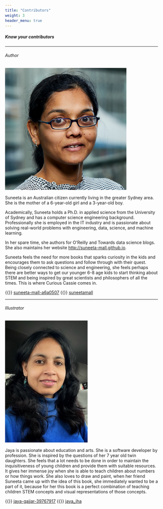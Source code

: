 ```yaml
---
title: "Contributors"
weight: 3
header_menu: true
---
```




##### Know your contributors

----

###### Author
![Suneeta Mall](images/suneeta-mall.png)

Suneeta is an Australian citizen currently living in the greater Sydney area. She is the mother of a 6-year-old girl and a 3-year-old boy. 

Academically, Suneeta holds a Ph.D. in applied science from the University of Sydney and has a computer science engineering background. Professionally she is employed in the IT industry and is passionate about solving real-world problems with engineering, data, science, and machine learning. 

In her spare time, she authors for O'Reilly and Towards data science blogs. She also maintains her website http://suneeta-mall.github.io. 

Suneeta feels the need for more books that sparks curiosity in the kids and encourages them to ask questions and follow through with their quest. Being closely connected to science and engineering, she feels perhaps there are better ways to get our younger 6-8 age kids to start thinking about STEM and being inspired by great scientists and philosophers of all the times. This is where Curious Cassie comes in.  




{{<icon class="fa fa-linkedin">}}&nbsp;[suneeta-mall-a6a0507](https://www.linkedin.com/in/suneeta-mall-a6a0507/)
{{<icon class="fa fa-twitter">}}&nbsp;[suneetamall](https://twitter.com/suneetamall)


----

###### Illustrator
![Jaya Jha](images/Jaya-Jha.jpeg)

Jaya is passionate about education and arts. She is a software developer by profession. She is inspired by the questions of her 7 year old twin daughters. She feels that a lot needs to be done in order to maintain the inquisitiveness of young children and provide them with suitable resources. It gives her immense joy when she is able to teach children about numbers or how things work. She also loves to draw and paint, when her friend Suneeta came up with the idea of this book, she immediately wanted to be a part of it, because for her this book is a perfect combination of teaching children STEM concepts and visual representations of those concepts.  

{{<icon class="fa fa-linkedin">}}&nbsp;[jaya-gajjar-39767917](https://www.linkedin.com/in/jaya-gajjar-39767917/)
{{<icon class="fa fa-twitter">}}&nbsp;[jaya_jha](https://twitter.com/jaya_jha)